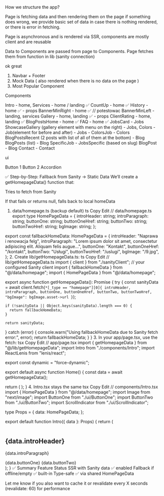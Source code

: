 How we structure the app?

Page is fetching data and then rendering them on the page if something does wrong, we provide basic set of data in case there is nothing rendered, or there is error in fetching.

Page is asynchronous and is rendered via SSR, components are mostly client and are reusable

Data to Components are passed from page to Components. Page fetches them from function in lib (sanity connection)

ok great

1. Navbar + Footer
2. Mock Data ( also rendered when there is no data on the page )
3. Most Popular Component

Components

Intro - home,
Services - home / landing ✅
CountUp - home ✅
History - home ✅ - props
BannerMinRight - home ✅ // potestowac
BannerMinLeft - landing, services
Gallery - home, landing ✅ - props
ClientRating - home, landing ✅
BlogPostsHome - home ✅
FAQ - home ✅
JobsCard - Jobs
ShowcaseGallery (gallery element with menu on the right) - Jobs, Colors - Job(element for before and after) - Jobs - ColorsJob - Colors
BlogPostsRecent (2 posts with list of all of them at the bottom) - Blog
BlogPosts (list) - Blog
SpecificJob - JobsSpecific (based on slug)
BlogPost - Blog
Contact - Contact

ui

Button 1
Button 2
Accordion

<!-- Structurre backup data plan -->

✅ Step-by-Step: Fallback from Sanity → Static Data
We’ll create a getHomepageData() function that:

Tries to fetch from Sanity

If that fails or returns null, falls back to local homeData

1. data/homepage.ts (backup default)
   ts
   Copy
   Edit
   // data/homepage.ts
   export type HomePageData = {
   introHeader: string;
   introParagraph: string;
   buttonOne: string;
   buttonOneHref: string;
   buttonTwo: string;
   buttonTwoHref: string;
   bgImage: string;
   };

export const fallbackHomeData: HomePageData = {
introHeader: "Naprawa i renowacja felg",
introParagraph:
"Lorem ipsum dolor sit amet, consectetur adipiscing elit. Aliquam felis augue...",
buttonOne: "Kontakt",
buttonOneHref: "/kontakt",
buttonTwo: "Usługi",
buttonTwoHref: "/uslugi",
bgImage: "/9.jpg",
}; 2. Create lib/getHomepageData.ts:
ts
Copy
Edit
// lib/getHomepageData.ts
import { client } from "./sanityClient"; // your configured Sanity client
import { fallbackHomeData } from "@/data/homepage";
import { HomePageData } from "@/data/homepage";

export async function getHomepageData(): Promise<HomePageData> {
try {
const sanityData = await client.fetch(`*[_type == "homepage"][0]{
      introHeader,
      introParagraph,
      buttonOne,
      buttonOneHref,
      buttonTwo,
      buttonTwoHref,
      "bgImage": bgImage.asset->url
    }`);

    if (!sanityData || Object.keys(sanityData).length === 0) {
      return fallbackHomeData;
    }

    return sanityData;

} catch (error) {
console.warn("Using fallbackHomeData due to Sanity fetch error:", error);
return fallbackHomeData;
}
} 3. In your app/page.tsx, use the fetch:
tsx
Copy
Edit
// app/page.tsx
import { getHomepageData } from "@/lib/getHomepageData";
import Intro from "./components/Intro";
import ReactLenis from "lenis/react";

export const dynamic = "force-dynamic";

export default async function Home() {
const data = await getHomepageData();

return (
<ReactLenis root>
<Intro data={data} />
</ReactLenis>
);
} 4. Intro.tsx stays the same
tsx
Copy
Edit
// components/Intro.tsx
import { HomePageData } from "@/data/homepage";
import Image from "next/image";
import ButtonOne from "./ui/ButtonOne";
import ButtonTwo from "./ui/ButtonTwo";
import ScrollIndicator from "./ui/ScrollIndicator";

type Props = {
data: HomePageData;
};

export default function Intro({ data }: Props) {
return (

<section className="relative w-full h-screen overflow-hidden">
<Image src={data.bgImage} alt="" fill className="object-cover z-0" priority />
<div className="absolute inset-0 bg-gradient-to-br from-black via-[#000000a4] to-[#ffc1242a] z-10" />
<div className="relative z-20 h-full w-full max-w-screen-xl mx-auto flex flex-col justify-center px-4">
<h1 className="text-3xl md:text-4xl font-normal mb-2 text-gold-gradient">
{data.introHeader}
</h1>
<p className="text-md md:text-lg md:max-w-[60%] mb-6 text-white">
{data.introParagraph}
</p>
<div className="flex space-x-4">
<ButtonOne href={data.buttonOneHref}>{data.buttonOne}</ButtonOne>
<ButtonTwo href={data.buttonTwoHref}>{data.buttonTwo}</ButtonTwo>
</div>
</div>
<ScrollIndicator />
</section>
);
}
✅ Summary
Feature Status
SSR with Sanity data ✅ enabled
Fallback if offline/empty ✅ built-in
Type-safe ✅ via shared HomePageData

Let me know if you also want to cache it or revalidate every X seconds (revalidate: 60) for performance
